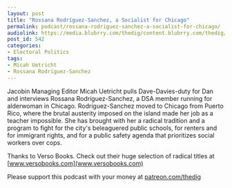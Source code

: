 ```yaml
---
layout: post
title: "Rossana Rodríguez-Sanchez, a Socialist for Chicago"
permalink: podcast/rossana-rodriguez-sanchez-a-socialist-for-chicago/
audiolink: https://media.blubrry.com/thedig/content.blubrry.com/thedig/The_Dig_-_EP_158_-_Rodriguez-Sanchez.mp3
post_id: 542
categories: 
- Electoral Politics
tags: 
- Micah Uetricht
- Rossana Rodríguez-Sanchez
---
```


Jacobin Managing Editor Micah Uetricht pulls Dave-Davies-duty for Dan and interviews Rossana Rodríguez-Sanchez, a DSA member running for alderwoman in Chicago. Rodríguez-Sanchez moved to Chicago from Puerto Rico, where the brutal austerity imposed on the island made her job as a teacher impossible. She has brought with her a radical tradition and a program to fight for the city's beleaguered public schools, for renters and for immigrant rights, and for a public safety agenda that prioritizes social workers over cops.

Thanks to Verso Books. Check out their huge selection of radical titles at [www.versobooks.com](www.versobooks.com)

Please support this podcast with your money at [patreon.com/thedig](http://www.patreon.com/TheDig) 